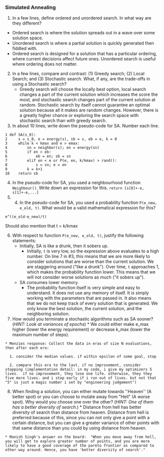 
### Simulated Annealing

  1. In a few lines, define ordered and unordered search. In what way are they different?
  * Ordered search is where the solution spreads out in a wave over some solution space.
  * Unordered search is where a partial solution is quickly generated then fiddled with.
  * Ordered search is designed for a solution that has a particular ordering, where current decisions affect future ones. Unordered search is useful where ordering does not matter.
  2. In a few lines, compare and contrast: (1) Greedy search; (2) Local Search; and (3) Stochastic search. What, if any, are the trade-offs in using a Stochastic search?
        * Greedy search will choose the locally best option, local search changes a part of the current solution which increases the score the most, and stochastic search changes part of the current solution at random. Stochastic search by itself cannot guarantee an optimal solution because all it makes are random changes. However, there is a greatly higher chance or exploring the search space with stochastic search than with greedy search.
  3. In about 10 lines, write down the pseudo-code for SA. Number each line.
  ```
  1 def SA(s_0):
  2     s = s_0, e = energy(s), sb = s, eb = e, k = 0
  3     while k < kmax and e > emax:
  4         sn = neighbor(s); en = energy(sn)
  5         if en > eb:
  6             eb = en; sb = sn
  7         elif en < e or P(e, en, k/kmax) > rand():
  8             s = sn; e = en
  9         k = k+1
  10    return sb
  ```
  4. In the pseudo-code for SA, you used a neighbourhood function `Neighbour()`. Write down an expression for this.
  `return [s[0]+-e, s[1]+-e,...]`
  5. 4. In the pseudo-code for SA, you used a probability function `P(e_new, e_old, t)`. What would be a valid mathematical expression for this?
  ```
  e^((e_old-e_new)/t)
  ```
  Should also mention that t = k/kmax


  6. With respect to function `P(e_new, e_old, t)`, justify the following statements:
      * Initially, SA is like a drunk, then it sobers up.
        * Initially, `t` is very low, so the expression above evaluates to a high number. On line 7 in #3, this means that we are more likely to consider solutions that are worse than the current solution. We are staggering around ("like a drunk"). Over time, `t` approaches 1, which makes the probability function lower. This means that we will not consider worse solutions as much ("it sobers up").
      * SA consumes lower memory.
        * The probability function itself is very simple and easy to understand. It does not use any memory of itself. It is simply working with the parameters that are passed in. It also means that we do not keep track of every solution that is generated. We only know the best solution, the current solution, and the neighboring solution.
  7. How would you terminate a stochastic algorithms such as SA sooner? (*HINT: Look at variances of epochs*)
    * We could either make e_max higher (lower the energy requirement) or decrease k_max (lower the maximum number of steps).

    * Menzies response: Collect the data in eras of size N evaluations, then after each era: 

      1. consider the median values. if within epsilon of some goal, stop

      2. compare this era to the last. if no improvement, consider stopping (implementation detail: in my code, i give my optimizers 5 lives.  if no improvement, they lose one life. otherwise, they they five more lives. and i stop early if i run out of lives. but not that "5" is just a magic number i set by "engineering judgement")

  8. When finding a solution, you can either mutate towards ''Heaven'' (A better spot) or you can choose to mutate away from "Hell" (A worse spot). Why would you choose one over the other? (*HINT: One of them has a better diversity of search.*)
    * Distance from hell has better diversity of search than distance from heaven. Distance from hell is preferred because of this, since you can not only give a point with a certain distance, but you can give a greater variance of other points with that same distance than you could by using distance from heaven.

    * Manish Singh's answer on the board:  "When you move away from hell, you will get to explore greater number of points, and you are more likely to have a good coverage of the pareto frontier as compared to other way around. Hence, you have 'better diversity of search'."